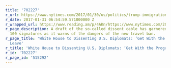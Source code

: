 ```yaml
---
title: '702227'
r_url: https://www.nytimes.com/2017/01/30/us/politics/trump-immigration-ban-memo.html
r_date: 2017-01-31 06:54:59.571000000 Z
r_wrapped_url: https://www.reading.am/p/4AKn/https://www.nytimes.com/2017/01/30/us/politics/trump-immigration-ban-memo.html
r_page_description: A draft of the so-called dissent cable has garnered more than
  100 signatures as it warns of the dangers of the new travel ban.
r_page_title: 'White House to Dissenting U.S. Diplomats: ‘Get With the Program’ or
  Leave'
r_title: 'White House to Dissenting U.S. Diplomats: ‘Get With the Program’ or Leave'
r_id: '702227'
r_page_id: '515292'
---
```


